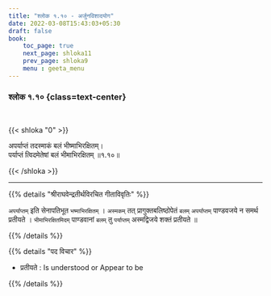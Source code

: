 ```yaml
---
title: "श्लोक १.१० - अर्जुनविशादयोग"
date: 2022-03-08T15:43:03+05:30
draft: false
book:
    toc_page: true
    next_page: shloka11
    prev_page: shloka9
    menu : geeta_menu
---
```




### श्लोक १.१० {class=text-center}

<br/>

{{< shloka  "0"  >}}

अपर्याप्तं तदस्माकं बलं भीष्माभिरक्षितम्।  
पर्याप्तं त्विदमेतेषां बलं भीमाभिरक्षितम्  ॥१.१०॥

{{< /shloka >}}


---

{{% details "श्रीराघवेन्द्रतीर्थविरचित गीताविवृतिः" %}}

`अपर्याप्तम्` इति सेनापतिभूत `भष्माभिरक्षितम्` । 
`अस्मकम्` तत् प्रागुक्तबलिष्ठोपेतं `बलम्` `अपर्याप्तम्` पाण्डवजये न समर्थ प्रतीयते ।
`भीमाभिरक्षितमिदम्` पाण्डवानां `बलम्` तु `पर्याप्तम्` अस्मद्विजये शक्तं प्रतीयते ॥  

{{% /details %}}

{{% details "पद विचार" %}}
 - प्रतीयते : Is understood or Appear to be


{{% /details %}}